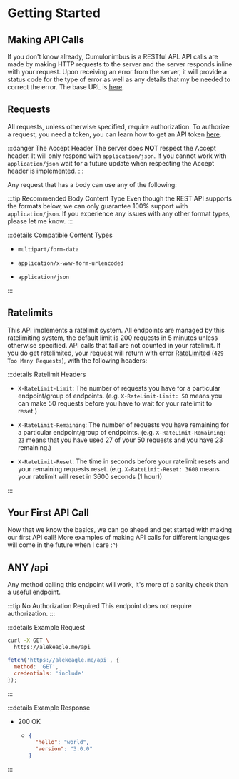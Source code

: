 # Getting Started

## Making API Calls

If you don't know already, Cumulonimbus is a RESTful API. API calls are made by making HTTP requests to the server and the server responds inline with your request. Upon receiving an error from the server, it will provide a status code for the type of error as well as any details that my be needed to correct the error. The base URL is [here](/reference/#base-url).

## Requests

All requests, unless otherwise specified, require authorization. To authorize a request, you need a token, you can learn how to get an API token [here](/reference/faq.md#getting-an-api-token).

:::danger The Accept Header
The server does **NOT** respect the Accept header. It will only respond with `application/json`. If you cannot work with `application/json` wait for a future update when respecting the Accept header is implemented.
:::

Any request that has a body can use any of the following:

:::tip Recommended Body Content Type
Even though the REST API supports the formats below, we can only guarantee 100% support with `application/json`. If you experience any issues with any other format types, please let me know.
:::

:::details Compatible Content Types

- `multipart/form-data`

- `application/x-www-form-urlencoded`

- `application/json`

:::

## Ratelimits

This API implements a ratelimit system. All endpoints are managed by this ratelimiting system, the default limit is 200 requests in 5 minutes unless otherwise specified. API calls that fail are not counted in your ratelimit. If you do get ratelimited, your request will return with error [RateLimited](/reference/structures/errors.md#ratelimited) (`429 Too Many Requests`), with the following headers: 

:::details Ratelimit Headers

- `X-RateLimit-Limit`: The number of requests you have for a particular endpoint/group of endpoints. (e.g. `X-RateLimit-Limit: 50` means you can make 50 requests before you have to wait for your ratelimit to reset.)

- `X-RateLimit-Remaining`: The number of requests you have remaining for a particular endpoint/group of endpoints. (e.g. `X-RateLimit-Remaining: 23` means that you have used 27 of your 50 requests and you have 23 remaining.)

- `X-RateLimit-Reset`: The time in seconds before your ratelimit resets and your remaining requests reset. (e.g. `X-RateLimit-Reset: 3600` means your ratelimit will reset in 3600 seconds (1 hour))

:::

## Your First API Call

Now that we know the basics, we can go ahead and get started with making our first API call! More examples of making API calls for different languages will come in the future when I care :^)

## ANY /api

Any method calling this endpoint will work, it's more of a sanity check than a useful endpoint.

:::tip No Authorization Required
This endpoint does not require authorization.
:::

:::details Example Request

<code-group>

<code-block title="cURL">

```sh
curl -X GET \
  https://alekeagle.me/api
```

</code-block>

<code-block title="JS Fetch">

```js
fetch('https://alekeagle.me/api', {
  method: 'GET',
  credentials: 'include'
});
```

</code-block>

</code-group>

:::

:::details Example Response

- 200 OK

  - ```json
    {
      "hello": "world",
      "version": "3.0.0"
    }
    ```

:::
